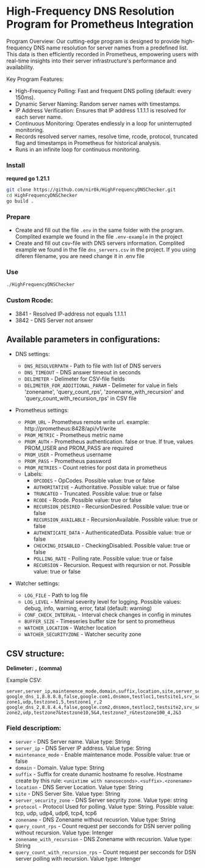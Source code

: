 # High-Frequency DNS Resolution Program for Prometheus Integration
Program Overview:
Our cutting-edge program is designed to provide high-frequency DNS name resolution for server names from a predefined list. This data is then efficiently recorded in Prometheus, empowering users with real-time insights into their server infrastructure's performance and availability.

Key Program Features:
- High-Frequency Polling: Fast and frequent DNS polling (default: every 150ms).
- Dynamic Server Naming: Random server names with timestamps.
- IP Address Verification: Ensures that IP address 1.1.1.1 is resolved for each server name.
- Continuous Monitoring: Operates endlessly in a loop for uninterrupted monitoring.
- Records resolved server names, resolve time, rcode, protocol, truncated flag and timestamps in Prometheus for historical analysis.
- Runs in an infinite loop for continuous monitoring.

### Install
**requred go 1.21.1**
```bash
git clone https://github.com/nir0k/HighFrequencyDNSChecker.git
cd HighFrequencyDNSChecker
go build .
```

### Prepare
- Create and fill out the file `.env` in the same folder with the program. Complited example we found in the file `.env-example` in the project
- Create and fill out csv-file with DNS servers information. Complited example we found in the file `dns_servers.csv` in the project. If you using diferen filename, you are need change it in .env file


### Use
```bash
./HighFrequencyDNSChecker
```

### Custom Rcode:
- 3841 - Resolved IP-address not equals 1.1.1.1
- 3842 - DNS Server not answer


## Available parameters in configurations:

- DNS settings:
  - `DNS_RESOLVERPATH` - Path to file with list of DNS servers
  - `DNS_TIMEOUT` - DNS answer timeout in seconds
  - `DELIMETER` - Delimeter for CSV-file fields 
  - `DELIMETER_FOR_ADDITIONAL_PARAM` - Delimeter for value in fiels 'zonename', 'query_count_rps', 'zonename_with_recursion' and 'query_count_with_recursion_rps' in CSV file

- Prometheus settings:
  - `PROM_URL` - Prometheus remote write url. example: http://prometheus:8428/api/v1/write
  - `PROM_METRIC` - Prometheus metric name
  - `PROM_AUTH` - Prometheus authentication. false or true. If true, values PROM_USER and PROM_PASS are required
  - `PROM_USER` - Prometheus username
  - `PROM_PASS` - Prometheus password
  - `PROM_RETRIES` - Count retries for post data in prometheus
  - Labels: 
    - `OPCODES` - OpCodes. Possible value: true or false
    - `AUTHORITATIVE` - Authoritative. Possible value: true or false
    - `TRUNCATED` - Truncated. Possible value: true or false
    - `RCODE` - Rcode. Possible value: true or false
    - `RECURSION_DESIRED` - RecursionDesired. Possible value: true or false
    - `RECURSION_AVAILABLE` - RecursionAvailable. Possible value: true or false
    - `AUTHENTICATE_DATA` - AuthenticatedData. Possible value: true or false
    - `CHECKING_DISABLED` - CheckingDisabled. Possible value: true or false
    - `POLLING_RATE` - Polling rate. Possible value: true or false
    - `RECURSION` - Recursion. Request with reqursion or not. Possible value: true or false

- Watcher settings:
  - `LOG_FILE` - Path to log file
  - `LOG_LEVEL` - Minimal severity level for logging. Possible values: debug, info, warning, error, fatal (default: warning)
  - `CONF_CHECK_INTERVAL` - Interval check changes in config in minutes
  - `BUFFER_SIZE` - Timeseries buffer size for sent to prometheus
  - `WATCHER_LOCATION` - Watcher location
  - `WATCHER_SECURITYZONE` - Watcher security zone
  

## CSV structure:

**Delimeter: `,` (comma)**


Example CSV:
```csv
server,server_ip,maintenence_mode,domain,suffix,location,site,server_security_zone,protocol,zonename,query_count_rps,zonename_with_recursion,query_count_with_recursion_rps
google_dns_1,8.8.8.8,false,google.com1,dnsmon,testloc1,testsite1,srv_sec-zone1,udp,testzone1,5,testzone1_r,2
google_dns_2,8.8.4.4,false,google.com2,dnsmon,testloc2,testsite2,srv_sec-zone2,udp,testzone7&testzone10,5&4,testzone7_r&testzone100_4,2&3
```

### Field descriptiom:

 - `server` - DNS Server name. Value type: String
 - `server_ip` - DNS Server IP address. Value type: String
 - `maintenance_mode` - Enable maintenance mode. Possible value: true or false
 - `domain` - Domain. Value type: String
 - `suffix` - Suffix for create dunamic hostname fo resolve. Hostname create by this rule: `<unixtime with nanoseconds>.<suffix>.<zonename>`
 - `location` - DNS Server Location. Value type: String
 - `site` - DNS Server Site. Value type: String
 - `server_security_zone` - DNS Server secyrity zone. Value type: string
 - `protocol` - Protocol Used for polling. Value type: String. Possible value: tcp, udp, udp4, udp6, tcp4, tcp6
 - `zonename` - DNS Zonename without recusrion. Value type: String
 - `query_count_rps` - Count request per secconds for DSN server polling without recursion. Value type: Intenger
 - `zonename_with_recursion` - DNS Zonename with recusrion. Value type: String
 - `query_count_with_recursion_rps` - Count request per secconds for DSN server polling with recursion. Value type: Intenger